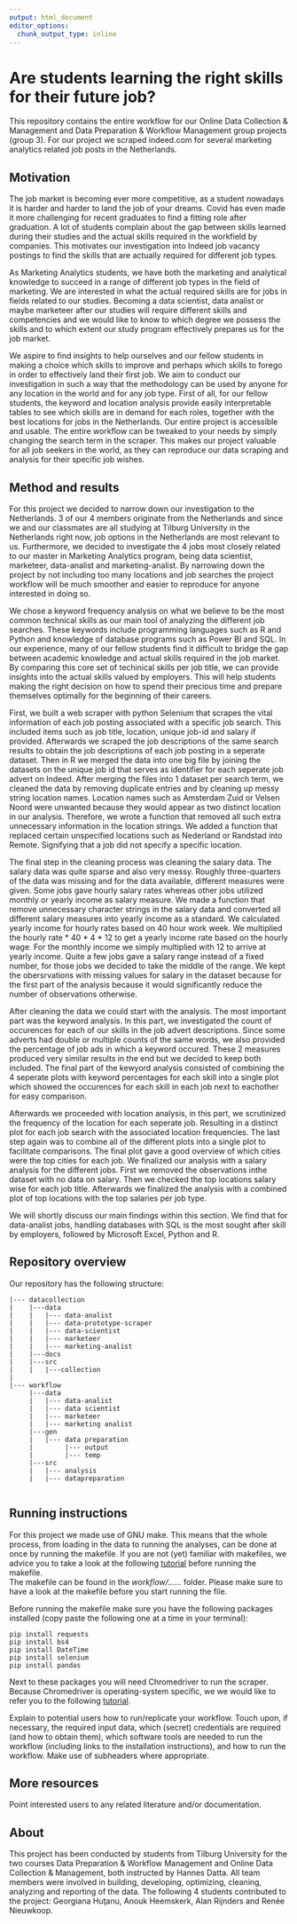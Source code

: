 ```yaml
---
output: html_document
editor_options: 
  chunk_output_type: inline
---
```

# Are students learning the right skills for their future job?

This repository contains the entire workflow for our Online Data Collection & Management and Data Preparation & Workflow Management group projects (group 3). For our project we scraped indeed.com for several marketing analytics related job posts in the Netherlands.

## Motivation

The job market is becoming ever more competitive, as a student nowadays it is harder and harder to land the job of your dreams. Covid has even made it more challenging for recent graduates to find a fitting role after graduation. A lot of students complain about the gap between skills learned during their studies and the actual skills required in the workfield by companies. This motivates our investigation into Indeed job vacancy postings to find the skills that are actually required for different job types.

As Marketing Analytics students, we have both the marketing and analytical knowledge to succeed in a range of different job types in the field of marketing. We are interested in what the actual required skills are for jobs in fields related to our studies. Becoming a data scientist, data analist or maybe marketeer after our studies will require different skills and competencies and we would like to know to which degree we possess the skills and to which extent our study program effectively prepares us for the job market.

We aspire to find insights to help ourselves and our fellow students in making a choice which skills to improve and perhaps which skills to forego in order to effectively land their first job. We aim to conduct our investigation in such a way that the methodology can be used by anyone for any location in the world and for any job type. First of all, for our fellow students, the keyword and location analysis provide easily interpretable tables to see which skills are in demand for each roles, together with the best locations for jobs in the Netherlands. Our entire project is accessible and usable. The entire workflow can be tweaked to your needs by simply changing the search term in the scraper. This makes our project valuable for all job seekers in the world, as they can reproduce our data scraping and analysis for their specific job wishes.

## Method and results

For this project we decided to narrow down our investigation to the Netherlands. 3 of our 4 members originate from the Netherlands and since we and our classmates are all studying at Tilburg University in the Netherlands right now, job options in the Netherlands are most relevant to us. Furthermore, we decided to investigate the 4 jobs most closely related to our master in Marketing Analytics program, being data scientist, marketeer, data-analist and marketing-analist. By narrowing down the project by not including too many locations and job searches the project workflow will be much smoother and easier to reproduce for anyone interested in doing so.

We chose a keyword frequency analysis on what we believe to be the most common technical skills as our main tool of analyzing the different job searches. These keywords include programming languages such as R and Python and knowledge of database programs such as Power BI and SQL. In our experience, many of our fellow students find it difficult to bridge the gap between academic knowledge and actual skills required in the job market. By comparing this core set of techinical skills per job title, we can provide insights into the actual skills valued by employers. This will help students making the right decision on how to spend their precious time and prepare themselves optimally for the beginning of their careers.

First, we built a web scraper with python Selenium that scrapes the vital information of each job posting associated with a specific job search. This included items such as job title, location, unique job-id and salary if provided. Afterwards we scraped the job descriptions of the same search results to obtain the job descriptions of each job posting in a seperate dataset. Then in R we merged the data into one big file by joining the datasets on the unique job id that serves as identifier for each seperate job advert on Indeed. After merging the files into 1 dataset per search term, we cleaned the data by removing duplicate entries and by cleaning up messy string location names. Location names such as Amsterdam Zuid or Velsen Noord were unwanted because they would appear as two distinct location in our analysis. Therefore, we wrote a function that removed all such extra unnecessary information in the location strings. We added a function that replaced certain unspecified locations such as Nederland or Randstad into Remote. Signifying that a job did not specify a specific location.

The final step in the cleaning process was cleaning the salary data. The salary data was quite sparse and also very messy. Roughly three-quarters of the data was missing and for the data available, different measures were given. Some jobs gave hourly salary rates whereas other jobs utilized monthly or yearly income as salary measure. We made a function that remove unnecessary character strings in the salary data and converted all different salary measures into yearly income as a standard. We calculated yearly income for hourly rates based on 40 hour work week. We multiplied the hourly rate \* 40 \* 4 \* 12 to get a yearly income rate based on the hourly wage. For the monthly income we simply multiplied with 12 to arrive at yearly income. Quite a few jobs gave a salary range instead of a fixed number, for those jobs we decided to take the middle of the range. We kept the obersrvations with missing values for salary in the dataset because for the first part of the analysis because it would significantly reduce the number of observations otherwise.

After cleaning the data we could start with the analysis. The most important part was the keyword analysis. In this part, we investigated the count of occurences for each of our skills in the job advert descriptions. Since some adverts had double or multiple counts of the same words, we also provided the percentage of job ads in which a keyword occured. These 2 measures produced very similar results in the end but we decided to keep both included. The final part of the kewyord analysis consisted of combining the 4 seperate plots with keyword percentages for each skill into a single plot which showed the occurences for each skill in each job next to eachother for easy comparison.

Afterwards we proceeded with location analysis, in this part, we scrutinized the frequency of the location for each seperate job. Resulting in a distinct plot for each job search with the associated location frequencies. The last step again was to combine all of the different plots into a single plot to facilitate comparisons. The final plot gave a good overview of which cities were the top cities for each job. We finalized our analysis with a salary analysis for the different jobs. First we removed the observations inthe dataset with no data on salary. Then we checked the top locations salary wise for each job title. Afterwards we finalized the analysis with a combined plot of top locations with the top salaries per job type.

We will shortly discuss our main findings within this section. We find that for data-analist jobs, handling databases with SQL is the most sought after skill by employers, followed by Microsoft Excel, Python and R.

## Repository overview

Our repository has the following structure: 
```
|--- datacollection
|    |---data     
|    |   |--- data-analist
|    |   |--- data-prototype-scraper
|    |   |--- data-scientist
|    |   |--- marketeer
|    |   |--- marketing-analist
|    |---docs
|    |---src
|    |   |---collection
|
|--- workflow
     |---data     
     |   |--- data-analist
     |   |--- data scientist
     |   |--- marketeer
     |   |--- marketing analist
     |---gen
     |   |--- data preparation
     |        |--- output 
     |        |--- temp 
     |---src
     |   |--- analysis
     |   |--- datapreparation
     
```
## Running instructions

For this project we made use of GNU make. This means that the whole process, from loading in the data to running the analyses, can be done at once by running the makefile. If you are not (yet) familiar with makefiles, we advice you to take a look at the following [tutorial](https://tilburgsciencehub.com/tutorials/reproducible-research/practicing-pipeline-automation-make/overview/) before running the makefile.\
The makefile can be found in the *workflow/......* folder. Please make sure to have a look at the makefile before you start running the file.

Before running the makefile make sure you have the following packages installed (copy paste the following one at a time in your terminal):

    pip install requests
    pip install bs4
    pip install DateTime
    pip install selenium
    pip install pandas

Next to these packages you will need Chromedriver to run the scraper. Because Chromedriver is operating-system specific, we we would like to refer you to the following [tutorial](https://tilburgsciencehub.com/building-blocks/configure-your-computer/task-specific-configurations/configuring-python-for-webscraping/).

Explain to potential users how to run/replicate your workflow. Touch upon, if necessary, the required input data, which (secret) credentials are required (and how to obtain them), which software tools are needed to run the workflow (including links to the installation instructions), and how to run the workflow. Make use of subheaders where appropriate.

## More resources

Point interested users to any related literature and/or documentation.

## About

This project has been conducted by students from Tilburg University for the two courses Data Preparation & Workflow Management and Online Data Collection & Management, both instructed by Hannes Datta. All team members were involved in building, developing, optimizing, cleaning, analyzing and reporting of the data. The following 4 students contributed to the project: Georgiana Huţanu, Anouk Heemskerk, Alan Rijnders and Renée Nieuwkoop.
